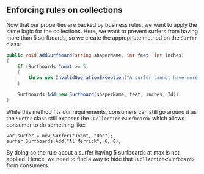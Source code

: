 ## Enforcing rules on collections

Now that our properties are backed by business rules, we want to apply the same logic for the collections.
Here, we want to prevent surfers from having more than 5 surfboards, so we create the appropriate method on the `Surfer` class:

```csharp
public void AddSurfboard(string shaperName, int feet, int inches)
{
    if (Surfboards.Count >= 5)
    {
        throw new InvalidOperationException("A surfer cannot have more than 5 surfboards.");
    }

    Surfboards.Add(new Surfboard(shaperName, feet, inches, Id));
}
```

While this method fits our requirements, consumers can still go around it as the `Surfer` class still exposes the `ICollection<Surfboard>` which allows consumer to do something like:

```
var surfer = new Surfer("John", "Doe");
surfer.Surfboards.Add("Al Merrick", 6, 0);
```

By doing so the rule about a surfer having 5 surfboards at max is not applied.
Hence, we need to find a way to hide that `ICollection<Surfboard>` from consumers.